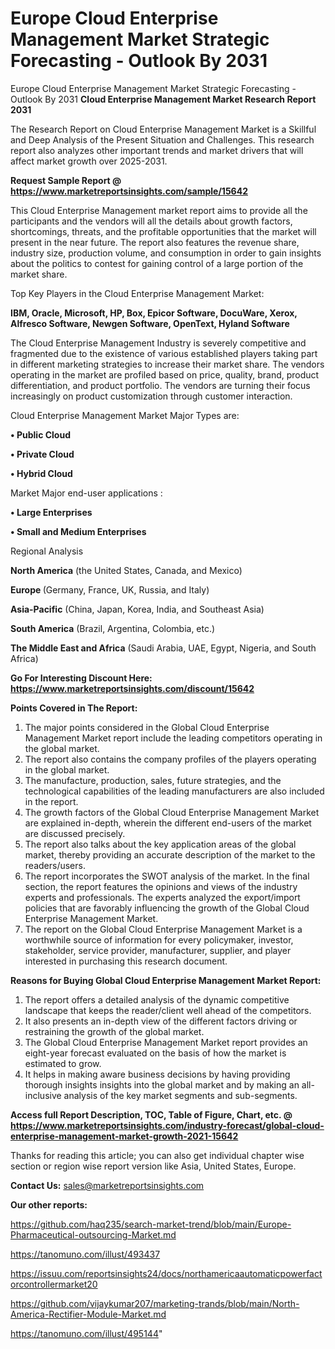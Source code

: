 # Europe Cloud Enterprise Management Market Strategic Forecasting - Outlook By 2031
Europe Cloud Enterprise Management Market Strategic Forecasting - Outlook By 2031
<strong>Cloud Enterprise Management Market Research Report 2031</strong>

The Research Report on Cloud Enterprise Management Market is a Skillful and Deep Analysis of the Present Situation and Challenges. This research report also analyzes other important trends and market drivers that will affect market growth over 2025-2031.

<strong>Request Sample Report @ <a href=https://www.marketreportsinsights.com/sample/15642>https://www.marketreportsinsights.com/sample/15642</a></strong>

This Cloud Enterprise Management market report aims to provide all the participants and the vendors will all the details about growth factors, shortcomings, threats, and the profitable opportunities that the market will present in the near future. The report also features the revenue share, industry size, production volume, and consumption in order to gain insights about the politics to contest for gaining control of a large portion of the market share.

Top Key Players in the Cloud Enterprise Management Market:

<strong>IBM, Oracle, Microsoft, HP, Box, Epicor Software, DocuWare, Xerox, Alfresco Software, Newgen Software, OpenText, Hyland Software</strong>

The Cloud Enterprise Management Industry is severely competitive and fragmented due to the existence of various established players taking part in different marketing strategies to increase their market share. The vendors operating in the market are profiled based on price, quality, brand, product differentiation, and product portfolio. The vendors are turning their focus increasingly on product customization through customer interaction.

Cloud Enterprise Management Market Major Types are:

<strong>• Public Cloud

• Private Cloud

• Hybrid Cloud</strong>

Market Major end-user applications :

<strong>• Large Enterprises

• Small and Medium Enterprises</strong>

Regional Analysis

</u><strong><b>North America</b></strong> (the United States, Canada, and Mexico)

<strong><b>Europe </b></strong>(Germany, France, UK, Russia, and Italy)

<strong><b>Asia-Pacific</b></strong> (China, Japan, Korea, India, and Southeast Asia)

<strong><b>South America</b></strong> (Brazil, Argentina, Colombia, etc.)

<strong><b>The Middle East and Africa</b></strong> (Saudi Arabia, UAE, Egypt, Nigeria, and South Africa)

<strong>Go For Interesting Discount Here: <a href=https://www.marketreportsinsights.com/discount/15642>https://www.marketreportsinsights.com/discount/15642</a></strong>

<strong>Points Covered in The Report:</strong>
<ol>
  <li>The major points considered in the Global Cloud Enterprise Management Market report include the leading competitors operating in the global market.</li>
  <li>The report also contains the company profiles of the players operating in the global market.</li>
  <li>The manufacture, production, sales, future strategies, and the technological capabilities of the leading manufacturers are also included in the report.</li>
  <li>The growth factors of the Global Cloud Enterprise Management Market are explained in-depth, wherein the different end-users of the market are discussed precisely.</li>
  <li>The report also talks about the key application areas of the global market, thereby providing an accurate description of the market to the readers/users.</li>
  <li>The report incorporates the SWOT analysis of the market. In the final section, the report features the opinions and views of the industry experts and professionals. The experts analyzed the export/import policies that are favorably influencing the growth of the Global Cloud Enterprise Management Market.</li>
  <li>The report on the Global Cloud Enterprise Management Market is a worthwhile source of information for every policymaker, investor, stakeholder, service provider, manufacturer, supplier, and player interested in purchasing this research document.</li>
</ol>
<strong>Reasons for Buying Global Cloud Enterprise Management Market Report:</strong>

<ol>
  <li>The report offers a detailed analysis of the dynamic competitive landscape that keeps the reader/client well ahead of the competitors.</li>
  <li>It also presents an in-depth view of the different factors driving or restraining the growth of the global market.</li>
  <li>The Global Cloud Enterprise Management Market report provides an eight-year forecast evaluated on the basis of how the market is estimated to grow.</li>
  <li>It helps in making aware business decisions by having providing thorough insights insights into the global market and by making an all-inclusive analysis of the key market segments and sub-segments.</li>
</ol>
<strong>Access full Report Description, TOC, Table of Figure, Chart, etc. @ <a href=https://www.marketreportsinsights.com/industry-forecast/global-cloud-enterprise-management-market-growth-2021-15642>https://www.marketreportsinsights.com/industry-forecast/global-cloud-enterprise-management-market-growth-2021-15642</a></strong>


Thanks for reading this article; you can also get individual chapter wise section or region wise report version like Asia, United States, Europe.

<strong>Contact Us:</strong>
sales@marketreportsinsights.com

<strong>Our other reports:</strong>

<a href=https://github.com/haq235/search-market-trend/blob/main/Europe-Pharmaceutical-outsourcing-Market.md>https://github.com/haq235/search-market-trend/blob/main/Europe-Pharmaceutical-outsourcing-Market.md</a>

<a href=https://tanomuno.com/illust/493437>https://tanomuno.com/illust/493437</a>

<a href=https://issuu.com/reportsinsights24/docs/northamericaautomaticpowerfactorcontrollermarket20>https://issuu.com/reportsinsights24/docs/northamericaautomaticpowerfactorcontrollermarket20</a>

<a href=https://github.com/vijaykumar207/marketing-trands/blob/main/North-America-Rectifier-Module-Market.md>https://github.com/vijaykumar207/marketing-trands/blob/main/North-America-Rectifier-Module-Market.md</a>

<a href=https://tanomuno.com/illust/495144>https://tanomuno.com/illust/495144</a>"
